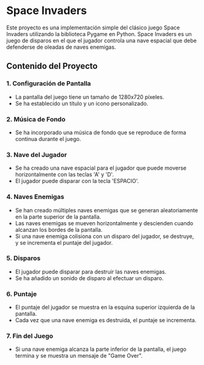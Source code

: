 # Space Invaders

Este proyecto es una implementación simple del clásico juego Space Invaders utilizando la biblioteca Pygame en Python. Space Invaders es un juego de disparos en el que el jugador controla una nave espacial que debe defenderse de oleadas de naves enemigas.

## Contenido del Proyecto

### 1. Configuración de Pantalla
- La pantalla del juego tiene un tamaño de 1280x720 píxeles.
- Se ha establecido un título y un icono personalizado.

### 2. Música de Fondo
- Se ha incorporado una música de fondo que se reproduce de forma continua durante el juego.

### 3. Nave del Jugador
- Se ha creado una nave espacial para el jugador que puede moverse horizontalmente con las teclas 'A' y 'D'.
- El jugador puede disparar con la tecla 'ESPACIO'.

### 4. Naves Enemigas
- Se han creado múltiples naves enemigas que se generan aleatoriamente en la parte superior de la pantalla.
- Las naves enemigas se mueven horizontalmente y descienden cuando alcanzan los bordes de la pantalla.
- Si una nave enemiga colisiona con un disparo del jugador, se destruye, y se incrementa el puntaje del jugador.

### 5. Disparos
- El jugador puede disparar para destruir las naves enemigas.
- Se ha añadido un sonido de disparo al efectuar un disparo.

### 6. Puntaje
- El puntaje del jugador se muestra en la esquina superior izquierda de la pantalla.
- Cada vez que una nave enemiga es destruida, el puntaje se incrementa.

### 7. Fin del Juego
- Si una nave enemiga alcanza la parte inferior de la pantalla, el juego termina y se muestra un mensaje de "Game Over".